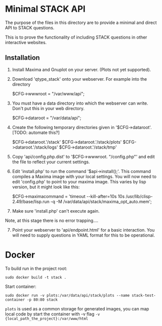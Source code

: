 # Minimal STACK API

The purpose of the files in this directory are to provide a minimal and direct API to STACK questions.

This is to prove the functionality of including STACK questions in other interactive websites.

## Installation

1. Install Maxima and Gnuplot on your server.  (Plots not yet supported).
1. Download 'qtype_stack' onto your webserver.  For example into the directory

    $CFG->wwwroot = "/var/www/api";

2. You must have a data directory into which the webserver can write.  Don't put this in your web directory.

    $CFG->dataroot = "/var/data/api";

3. Create the following temporary directories given in '$CFG->dataroot'.  [TODO: automate this?]

    $CFG->dataroot.'/stack'
    $CFG->dataroot.'/stack/plots'
    $CFG->dataroot.'/stack/logs'
    $CFG->dataroot.'/stack/tmp'

4. Copy 'api/config.php.dist' to '$CFG->wwwroot. "/config.php"' and edit the file to reflect your current settings.
5. Edit 'install.php' to run the command '$api->install();'.  This command compiles a Maxima image with your local settings. You will now need to edit 'config.php' to point to your maxima image.  This varies by lisp version, but it might look like this:

    $CFG->maximacommand = 'timeout --kill-after=10s 10s /usr/lib/clisp-2.49/base/lisp.run -q -M /var/data/api/stack/maxima_opt_auto.mem';

6. Make sure 'install.php' can't execute again.

Note, at this stage there is no error trapping....

7. Point your webserver to 'api/endpoint.html' for a basic interaction.  You will need to supply questions in YAML format for this to be operational.

# Docker

To build run in the project root:
```
sudo docker build -t stack .
```

Start container:
```
sudo docker run -v plots:/var/data/api/stack/plots --name stack-test-container -p 80:80 stack
```

`plots` is used as a common storage for generated images, you can map local code by start the container with -v flag
`-v {local_path_the_project}:/var/www/html`

